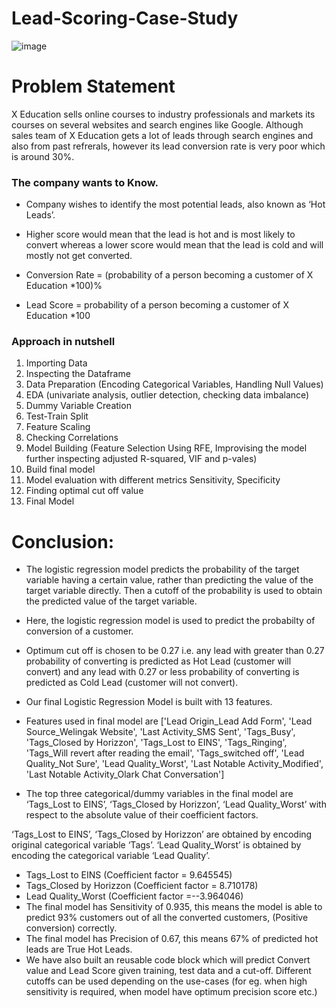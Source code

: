 # Lead-Scoring-Case-Study

![image](https://user-images.githubusercontent.com/76435558/133173160-1ccdd7a6-539e-499a-ba3f-ed9b7c3c1879.png)

# Problem Statement
X Education sells online courses to industry professionals and markets its courses on several websites and search engines like Google. Although sales team of X Education gets a lot of leads through search engines and also from past refrerals, however its lead conversion rate is very poor which is around 30%.

### The company wants to Know.
- Company wishes to identify the most potential leads, also known as ‘Hot Leads’.

- Higher score would mean that the lead is hot and is most likely to convert whereas a lower score would mean that the lead is cold and will mostly not get converted.

- Conversion Rate = (probability of a person becoming a customer of X Education *100)%

- Lead Score = probability of a person becoming a customer of X Education *100

### Approach in nutshell
1. Importing Data
2. Inspecting the Dataframe
3. Data Preparation (Encoding Categorical Variables, Handling Null Values)
4. EDA (univariate analysis, outlier detection, checking data imbalance)
5. Dummy Variable Creation
6. Test-Train Split
7. Feature Scaling
8. Checking Correlations
9. Model Building (Feature Selection Using RFE, Improvising the model further inspecting adjusted R-squared, VIF and p-vales)
10. Build final model
11. Model evaluation with different metrics Sensitivity, Specificity
12. Finding optimal cut off value
13. Final Model

# Conclusion:
- The logistic regression model predicts the probability of the target variable having a certain value, rather than predicting the value of the target variable directly. Then a cutoff of the probability is used to obtain the predicted value of the target variable.
- Here, the logistic regression model is used to predict the probabilty of conversion of a customer.
- Optimum cut off is chosen to be 0.27 i.e. any lead with greater than 0.27 probability of converting is predicted as Hot Lead (customer will convert) and any lead with 0.27 or less probability of converting is predicted as Cold Lead (customer will not convert).
- Our final Logistic Regression Model is built with 13 features.

- Features used in final model are ['Lead Origin_Lead Add Form', 'Lead Source_Welingak Website',
  'Last Activity_SMS Sent', 'Tags_Busy', 'Tags_Closed by Horizzon',
  'Tags_Lost to EINS', 'Tags_Ringing',
  'Tags_Will revert after reading the email', 'Tags_switched off',
  'Lead Quality_Not Sure', 'Lead Quality_Worst',
  'Last Notable Activity_Modified',
  'Last Notable Activity_Olark Chat Conversation']
 
- The top three categorical/dummy variables in the final model are ‘Tags_Lost to EINS’, ‘Tags_Closed by Horizzon’, ‘Lead Quality_Worst’ with respect to the absolute value of their coefficient factors.

‘Tags_Lost to EINS’, ‘Tags_Closed by Horizzon’ are obtained by encoding original categorical variable ‘Tags’. ‘Lead Quality_Worst’ is obtained by encoding the categorical variable ‘Lead Quality’.

- Tags_Lost to EINS (Coefficient factor = 9.645545)
- Tags_Closed by Horizzon (Coefficient factor = 8.710178)
- Lead Quality_Worst (Coefficient factor =--3.964046)
- The final model has Sensitivity of 0.935, this means the model is able to predict 93% customers out of all the converted customers, (Positive conversion) correctly.
- The final model has Precision of 0.67, this means 67% of predicted hot leads are True Hot Leads.
- We have also built an reusable code block which will predict Convert value and Lead Score given training, test data and a cut-off. Different cutoffs can be used depending on the use-cases (for eg. when high sensitivity is required, when model have optimum precision score etc.)
